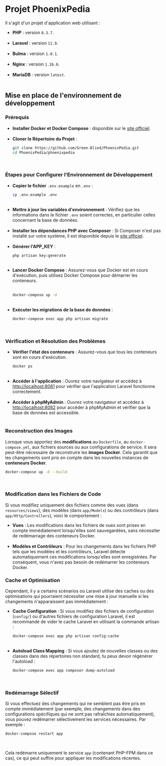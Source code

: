 # Projet PhoenixPedia

Il s'agit d'un projet d'application web utilisant :
* **PHP** : version `8.3.7`.<br><br>
* **Laravel** : version `11.9`.<br><br>
* **Bulma** : version `1.0.1`. <br><br>
* **Nginx** : version `1.26.0`. <br><br>
* **MariaDB** : version `latest`. <br><br>

## Mise en place de l'environnement de développement

### Prérequis

* **Installer Docker et Docker Compose** : disponible sur le [site officiel](https://www.docker.com).<br><br>
* **Cloner le Répertoire du Projet** :
   ```sh
  git clone https://github.com/Green-Blind/PhoenixPedia.git
  cd PhoenixPedia/phoenixpedia
  ```
  <br>

### Étapes pour Configurer l'Environnement de Développement

* **Copier le fichier** `.env.example` en `.env` :
   ```sh
  cp .env.example .env
  ```
  <br>
* **Mettre à jour les variables d'environnement** : Vérifiez que les informations dans le fichier `.env` soient correctes, en particulier celles concernant la base de données.<br><br>
* **Installer les dépendances PHP avec Composer** : Si Composer n'est pas installé sur votre système, il est disponible depuis le [site officiel](https://getcomposer.org).<br><br>
* **Générer l'APP_KEY** :
   ```sh
  php artisan key:generate
  ```
  <br>
* **Lancer Docker Compose** : Assurez-vous que Docker est en cours d'exécution, puis utilisez Docker Compose pour démarrer les conteneurs.<br><br>
   ```sh
  docker-compose up -d
  ```
  <br>
* **Exécuter les migrations de la base de données** :
   ```sh
  docker-compose exec app php artisan migrate
  ```
  <br>

### Vérification et Résolution des Problèmes

* **Vérifier l'état des conteneurs** : Assurez-vous que tous les conteneurs sont en cours d'exécution.
   ```sh
  docker ps
  ```
  <br>
* **Accéder à l'application** : Ouvrez votre navigateur et accédez à [http://localhost:8081](http://localhost:8081) pour vérifier que l'application Laravel fonctionne correctement.<br><br>
* **Accéder à phpMyAdmin** : Ouvrez votre navigateur et accédez à [http://localhost:8082](http://localhost:8082) pour accéder à phpMyAdmin et vérifier que la base de données est accessible.<br><br>

### Reconstruction des Images

Lorsque vous apportez des **modifications** au `Dockerfile`, au `docker-compose.yml`, aux fichiers sources ou aux configurations de service. Il sera peut-être nécessaire de reconstruire les **images Docker**.
Cela garantit que les changements sont pris en compte dans les nouvelles instances de **conteneurs Docker**.
   ```sh
  docker-compose up -d --build
  ```
  <br>

### Modification dans les Fichiers de Code

Si vous modifiez uniquement des fichiers comme des vues (dans `resources/views`), des modèles (dans `app/Models`) ou des contrôleurs (dans `app/Http/Controllers`), voici le comportement :
* **Vues** : Les modifications dans les fichiers de vues sont prises en compte immédiatement lorsqu'elles sont sauvegardées, sans nécessiter de redémarrage des conteneurs Docker.<br><br>
* **Modèles et Contrôleurs** : Pour les changements dans les fichiers PHP tels que les modèles et les contrôleurs, Laravel détecte automatiquement ces modifications lorsqu'elles sont enregistrées. Par conséquent, vous n'avez pas besoin de redémarrer les conteneurs Docker.

### Cache et Optimisation

Cependant, il y a certains scénarios où Laravel utilise des caches ou des optimisations qui pourraient nécessiter une mise à jour manuelle si les changements n'apparaissent pas immédiatement :
* **Cache Configuration** : Si vous modifiez des fichiers de configuration (`config/`) ou d'autres fichiers de configuration Laravel, il est recommandé de vider le cache Laravel en utilisant la commande artisan :
   ```sh
  docker-compose exec app php artisan config:cache
  ```
  <br>  
* **Autoload Class Mapping** : Si vous ajoutez de nouvelles classes ou des classes dans des répertoires non standard, tu peux devoir régénérer l'autoload :
   ```sh
  docker-compose exec app composer dump-autoload
  ```
  <br>  

### Redémarrage Sélectif
Si vous effectuez des changements qui ne semblent pas être pris en compte immédiatement (par exemple, des changements dans des configurations spécifiques qui ne sont pas rafraîchies automatiquement), vous pouvez redémarrer sélectivement les services nécessaires. Par exemple :
   ```sh
  docker-compose restart app
  ```
  <br>  

Cela redémarre uniquement le service `app` (contenant PHP-FPM dans ce cas), ce qui peut suffire pour appliquer les modifications récentes.


